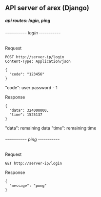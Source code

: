 ## API server of arex (Django)

##### api routes: login, ping


###### ----------- login -----------
Request
```
POST http://server-ip/login
Content-Type: Application/json

{
  "code": "123456"
}
```
"code": user password - 1

Response
```
{
  "data": 324000000,
  "time": 1525137
}
```
"data": remaining data
"time": remaining time
###### ----------- ping -----------
Request
```
GET http://server-ip/login
```
Response
```
{
  "message": "pong"
}
```